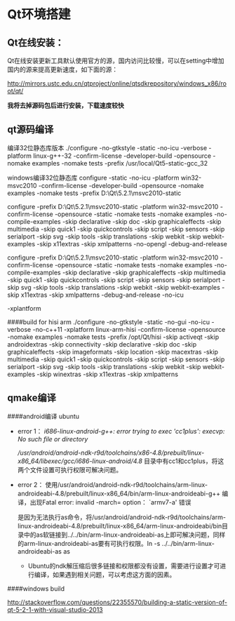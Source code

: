 Qt环境搭建
============================

Qt在线安装：
-------------------------
Qt在线安装更新工具默认使用官方的源，国内访问比较慢，可以在setting中增加国内的源来提高更新速度，如下面的源：

http://mirrors.ustc.edu.cn/qtproject/online/qtsdkrepository/windows_x86/root/qt/

**我将去掉源码包后进行安装，下载速度较快**


qt源码编译
-------------------------
编译32位静态库版本
./configure -no-gtkstyle  -static -no-icu -verbose -platform linux-g++-32 -confirm-license -developer-build -opensource -nomake examples -nomake tests -prefix /usr/local/Qt5-static-gcc_32

windows编译32位静态库
configure  -static -no-icu -platform win32-msvc2010 -confirm-license -developer-build -opensource -nomake examples -nomake tests -prefix D:\Qt\5.2.1\msvc2010-static


configure -prefix D:\Qt\5.2.1\msvc2010-static -platform win32-msvc2010  -confirm-license  -opensource -static -nomake tests -nomake examples  -no-compile-examples -skip declarative -skip doc -skip graphicaleffects  -skip multimedia -skip quick1 -skip quickcontrols -skip script -skip sensors -skip serialport -skip svg -skip tools -skip translations -skip webkit -skip webkit-examples -skip x11extras -skip xmlpatterns -no-opengl -debug-and-release

configure -prefix D:\Qt\5.2.1\msvc2010-static -platform win32-msvc2010  -confirm-license  -opensource -static -nomake tests -nomake examples  -no-compile-examples -skip declarative -skip graphicaleffects  -skip multimedia -skip quick1 -skip quickcontrols -skip script -skip sensors -skip serialport -skip svg -skip tools -skip translations -skip webkit -skip webkit-examples -skip x11extras -skip xmlpatterns  -debug-and-release -no-icu

-xplantform


####build for hisi arm
./configure -no-gtkstyle  -static -no-gui -no-icu -verbose -no-c++11 -xplatform  linux-arm-hisi  -confirm-license -opensource -nomake examples -nomake tests -prefix /opt/Qt/hisi -skip activeqt -skip androidextras -skip connectivity -skip declarative -skip doc -skip graphicaleffects -skip imageformats -skip location -skip macextras -skip multimedia -skip quick1 -skip quickcontrols -skip script -skip sensors -skip serialport -skip svg -skip tools -skip translations -skip webkit -skip webkit-examples -skip winextras  -skip x11extras -skip xmlpatterns



qmake编译
------------------------
####android编译 ubuntu

* error 1：
_i686-linux-android-g++: error trying to exec 'cc1plus': execvp: No such file or directory_

     _/usr/android/android-ndk-r9d/toolchains/x86-4.8/prebuilt/linux-x86_64/libexec/gcc/i686-linux-android/4.8_  目录中有cc1和cc1plus，将这两个文件设置可执行权限可解决问题。
     
* error 2：
使用/usr/android/android-ndk-r9d/toolchains/arm-linux-androideabi-4.8/prebuilt/linux-x86_64/bin/arm-linux-androideabi-g++ 编译，出现Fatal error: invalid -march= option： `armv7-a' 错误

    是因为无法执行as命令，将/usr/android/android-ndk-r9d/toolchains/arm-linux-androideabi-4.8/prebuilt/linux-x86_64/arm-linux-androideabi/bin目录中的as软链接到../../bin/arm-linux-androideabi-as上即可解决问题，同样的arm-linux-androideabi-as要有可执行权限。ln -s ../../bin/arm-linux-androideabi-as as
    
    * Ubuntu的ndk解压缩后很多链接和权限都没有设置，需要进行设置才可进行编译，如果遇到相关问题，可以考虑这方面的因素。


####windows build

http://stackoverflow.com/questions/22355570/building-a-static-version-of-qt-5-2-1-with-visual-studio-2013